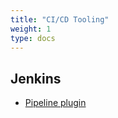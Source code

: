 ```yaml
---
title: "CI/CD Tooling"
weight: 1
type: docs
---
```

## Jenkins

-   [Pipeline plugin](https://jenkins.io/doc/book/pipeline/)
